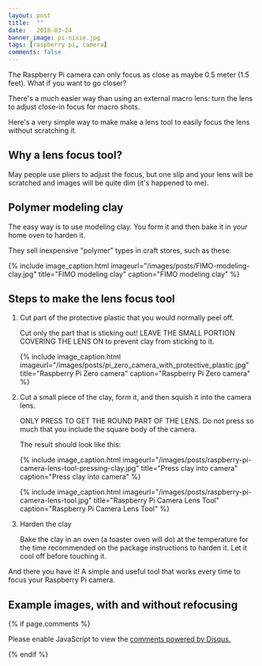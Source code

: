 ```yaml
---
layout: post
title:  ""
date:   2018-03-24
banner_image: pi-nixie.jpg
tags: [raspberry pi, camera]
comments: false
---
```


The Raspberry Pi camera can only focus as close as maybe 0.5 meter (1.5 
feet). What if you want to go closer?

There's a much easier way than using an external macro lens: turn the 
lens to adjust close-in focus for macro shots. 

Here's a very simple way to make make a lens tool to easily focus the 
lens without scratching it.

<!--more-->

## Why a lens focus tool?

May people use pliers to adjust the focus, but one slip and your lens 
will be scratched and images will be quite dim (it's happened to me).

## Polymer modeling clay

The easy way is to use modeling clay. You form it and then bake it in 
your home oven to harden it. 

They sell inexpensive "polymer" types in craft stores, such as these:

{% include image_caption.html imageurl="/images/posts/FIMO-modeling-clay.jpg" title="FIMO modeling clay" caption="FIMO modeling clay" %}

## Steps to make the lens focus tool

1. Cut part of the protective plastic that you would normally peel off. 
   
   Cut only the part that is sticking out! LEAVE THE SMALL PORTION COVERING
   THE LENS ON to prevent clay from sticking to it.

   {% include image_caption.html imageurl="/images/posts/pi_zero_camera_with_protective_plastic.jpg" title="Raspberry Pi Zero camera" caption="Raspberry Pi Zero camera" %}

1. Cut a small piece of the clay, form it, and then squish it into the 
   camera lens.
   
   ONLY PRESS TO GET THE ROUND PART OF THE LENS. Do not press so much that
   you include the square body of the camera.

   The result should look like this:


   {% include image_caption.html imageurl="/images/posts/raspberry-pi-camera-lens-tool-pressing-clay.jpg" title="Press clay into camera" caption="Press clay into camera" %}

   {% include image_caption.html imageurl="/images/posts/raspberry-pi-camera-lens-tool.jpg" title="Raspberry Pi Camera Lens Tool" caption="Raspberry Pi Camera Lens Tool" %}

1. Harden the clay

   Bake the clay in an oven (a toaster oven will do) at the temperature 
   for the time recommended on the package instructions to harden it.
   Let it cool off before touching it.
   
And there you have it! A simple and useful tool that works every time
to focus your Raspberry Pi camera.

## Example images, with and without refocusing


{% if page.comments %}
<div id="disqus_thread"></div>
<script>

/**
*  RECOMMENDED CONFIGURATION VARIABLES: EDIT AND UNCOMMENT THE SECTION BELOW TO INSERT DYNAMIC VALUES FROM YOUR PLATFORM OR CMS.
*  LEARN WHY DEFINING THESE VARIABLES IS IMPORTANT: https://disqus.com/admin/universalcode/#configuration-variables*/
/*
var disqus_config = function () {
this.page.url = http://vince.patronweb.com;
this.page.identifier = pi_camera_lens_tool;
};
*/
(function() { // DON'T EDIT BELOW THIS LINE
var d = document, s = d.createElement('script');
s.src = 'https://vince-patronweb.disqus.com/embed.js';
s.setAttribute('data-timestamp', +new Date());
(d.head || d.body).appendChild(s);
})();
</script>
<noscript>Please enable JavaScript to view the <a href="https://disqus.com/?ref_noscript">comments powered by Disqus.</a></noscript>
                            
{% endif %}
